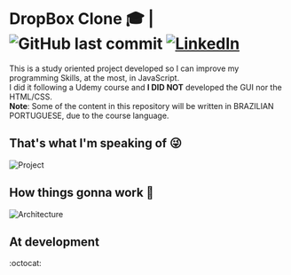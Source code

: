 
# DropBox Clone :mortar_board: |  ![GitHub last commit](https://img.shields.io/github/last-commit/k-schaeffer/dropbox-clone-js) [![LinkedIn][linkedin-shield]][linkedin-url] 


This is a study oriented project developed so I can improve my  programming Skills, at the most, in JavaScript.
<br>
I did it following a Udemy course and **I DID NOT** developed the GUI nor the HTML/CSS.
<br>
**Note**: Some of the content in this repository will be written in BRAZILIAN PORTUGUESE, due to the course language.

## That's what I'm speaking of :stuck_out_tongue_winking_eye:

![Project](https://camo.githubusercontent.com/a1909b73a6e1261fe4c20b1a79cddb319394c6f6/68747470733a2f2f666972656261736573746f726167652e676f6f676c65617069732e636f6d2f76302f622f68636f64652d636f6d2d62722e61707073706f742e636f6d2f6f2f44726f70426f78436c6f6e652e6a70673f616c743d6d6564696126746f6b656e3d64353963616430632d343430642d343531362d383866322d646139303462396262343433)

## How things gonna work :eyes:

![Architecture](https://a2.udemycdn.com/2018-07-04_15-11-43-ac9855f7e26758616b3b86f17811f16d/original.png?nva=20200313002505&token=07bd85f70f0409a42ecd1)


## At development 
:octocat:



<!-- ## Built With

- [X] [Thing](Link) - Demo 


## Note
In this project i've seen:
- [X] Components;
- [X] Property Binding;
- [X] Decorators;
- [X] Directives;
- [X] Safe Navigation Operator;
- [X] Events in Components;
- [X] Handling Errors;
- [X] Routes / Children Routes;
- [X] Dependency Injection;
- [X] Interpolation;
- [X] Services;
- [X] JSON Server as the Back-End (API);
- [X] Pipes (Date and Currency).

<br>

-->

[linkedin-shield]: https://img.shields.io/badge/-LinkedIn-black.svg?style=flat-square&logo=linkedin&colorB=555
[linkedin-url]: https://www.linkedin.com/in/k-schaeffer/
